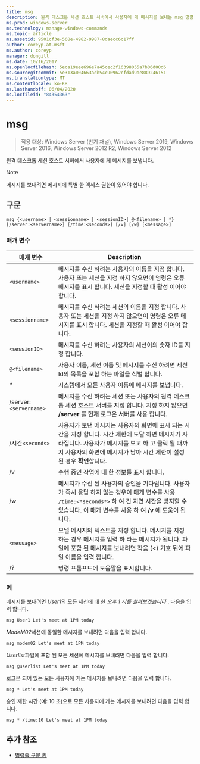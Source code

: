 ```yaml
---
title: msg
description: 원격 데스크톱 세션 호스트 서버에서 사용자에 게 메시지를 보내는 msg 명령에 대 한 참조 항목
ms.prod: windows-server
ms.technology: manage-windows-commands
ms.topic: article
ms.assetid: 9501cf3e-568e-4982-9987-8daecc6c17ff
author: coreyp-at-msft
ms.author: coreyp
manager: dongill
ms.date: 10/16/2017
ms.openlocfilehash: 5eca19eee696e7a45cec2f16398055a7b06d00d6
ms.sourcegitcommit: 5e313a004663adb54c90962cfdad9ae889246151
ms.translationtype: MT
ms.contentlocale: ko-KR
ms.lasthandoff: 06/04/2020
ms.locfileid: "84354363"
---
```

# <a name="msg"></a>msg

> 적용 대상: Windows Server (반기 채널), Windows Server 2019, Windows Server 2016, Windows Server 2012 R2, Windows Server 2012

원격 데스크톱 세션 호스트 서버에서 사용자에 게 메시지를 보냅니다.

> [!NOTE]
> 메시지를 보내려면 메시지에 특별 한 액세스 권한이 있어야 합니다.

## <a name="syntax"></a>구문

```
msg {<username> | <sessionname> | <sessionID>| @<filename> | *} [/server:<servername>] [/time:<seconds>] [/v] [/w] [<message>]
```

### <a name="parameters"></a>매개 변수

| 매개 변수 | Description |
| --------- | ----------- |
| `<username>` | 메시지를 수신 하려는 사용자의 이름을 지정 합니다. 사용자 또는 세션을 지정 하지 않으면이 명령은 오류 메시지를 표시 합니다. 세션을 지정할 때 활성 이어야 합니다. |
| `<sessionname>` | 메시지를 수신 하려는 세션의 이름을 지정 합니다. 사용자 또는 세션을 지정 하지 않으면이 명령은 오류 메시지를 표시 합니다. 세션을 지정할 때 활성 이어야 합니다. |
| `<sessionID>` | 메시지를 수신 하려는 사용자의 세션이의 숫자 ID를 지정 합니다. |
| `@<filename>` | 사용자 이름, 세션 이름 및 메시지를 수신 하려면 세션 Id의 목록을 포함 하는 파일을 식별 합니다. |
| * | 시스템에서 모든 사용자 이름에 메시지를 보냅니다. |
| /server:`<servername>` | 메시지를 수신 하려는 세션 또는 사용자의 원격 데스크톱 세션 호스트 서버를 지정 합니다. 지정 하지 않으면 **/server** 를 현재 로그온 서버를 사용 합니다. |
| /시간`<seconds>` | 사용자가 보낸 메시지는 사용자의 화면에 표시 되는 시간을 지정 합니다. 시간 제한에 도달 하면 메시지가 사라집니다. 사용자가 메시지를 보고 하 고 클릭 될 때까지 사용자의 화면에 메시지가 남아 시간 제한이 설정 된 경우 **확인**합니다. |
| /v | 수행 중인 작업에 대 한 정보를 표시 합니다. |
| /w | 메시지가 수신 된 사용자의 승인을 기다립니다. 사용자가 즉시 응답 하지 않는 경우이 매개 변수를 사용 `/time:<*seconds*>` 하 여 긴 지연 시간을 방지할 수 있습니다. 이 매개 변수를 사용 하 여 **/v** 에 도움이 됩니다. |
| `<message>` | 보낼 메시지의 텍스트를 지정 합니다. 메시지를 지정 하는 경우 메시지를 입력 하 라는 메시지가 됩니다. 파일에 포함 된 메시지를 보내려면 작음 (<) 기호 뒤에 파일 이름을 입력 합니다. |
| /? | 명령 프롬프트에 도움말을 표시합니다. |

### <a name="examples"></a>예

메시지를 보내려면 *User1*의 모든 세션에 대 한 *오후 1 시를 살펴보겠습니다* . 다음을 입력 합니다.

```
msg User1 Let's meet at 1PM today
```

*ModeM02*세션에 동일한 메시지를 보내려면 다음을 입력 합니다.

```
msg modem02 Let's meet at 1PM today
```

*Userlist*파일에 포함 된 모든 세션에 메시지를 보내려면 다음을 입력 합니다.

```
msg @userlist Let's meet at 1PM today
```

로그온 되어 있는 모든 사용자에 게는 메시지를 보내려면 다음을 입력 합니다.

```
msg * Let's meet at 1PM today
```

승인 제한 시간 (예: 10 초)으로 모든 사용자에 게는 메시지를 보내려면 다음을 입력 합니다.

```
msg * /time:10 Let's meet at 1PM today
```

## <a name="additional-references"></a>추가 참조

- [명령줄 구문 키](command-line-syntax-key.md)
